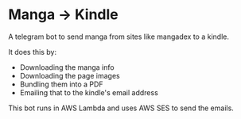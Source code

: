 # Manga -> Kindle

A telegram bot to send manga from sites like mangadex to a kindle.

It does this by:
- Downloading the manga info
- Downloading the page images
- Bundling them into a PDF
- Emailing that to the kindle's email address

This bot runs in AWS Lambda and uses AWS SES to send the emails.
